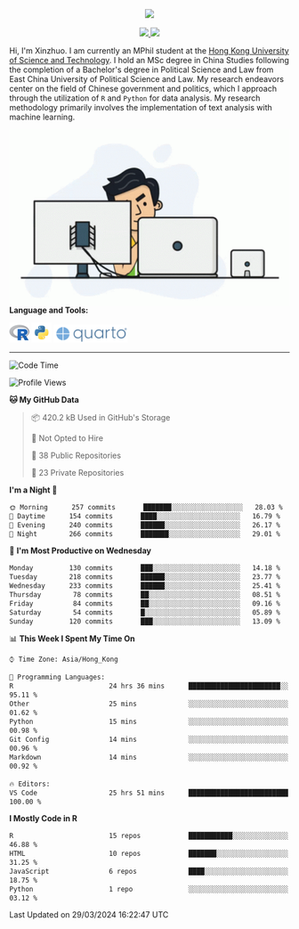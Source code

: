 <div align='center'>
<img src='https://readme-typing-svg.herokuapp.com?font=Lora&color=4d3900&center=true&lines=HKUST+Mphil+in+SOSC;Focus+on+China;Code+for+PoliSci'/>
</div>

<p align='center'>
 <a href
='https://www.linkedin.com/in/xinzhuo-huang-5161011ba/' target='_blank'>
        <img src='https://img.shields.io/badge/linkedin%20-%230077B5.svg?&style=for-the-badge&logo=linkedin&logoColor=white'/>
    </a>
 <a href='https://twitter.com/HsinchoH' target='_blank'>
        <img src='https://img.shields.io/badge/Twitter-1DA1F2?style=for-the-badge&logo=twitter&logoColor=white'/>
    </a>
    </p>
    
Hi, I'm Xinzhuo. I am currently an MPhil student at the [Hong Kong University of Science and Technology](https://sosc.hkust.edu.hk/node/613). I hold an MSc degree in China Studies following the completion of a Bachelor's degree in Political Science and Law from East China University of Political Science and Law. My research endeavors center on the field of Chinese government and politics, which I approach through the utilization of `R` and `Python` for data analysis. My research methodology primarily involves the implementation of text analysis with machine learning.




<img align='right' src="https://github.com/xinzhuohkust/xinzhuohkust/blob/main/programmer.gif" width="590">



**Language and Tools:**  

<code><img height="36" src="https://raw.githubusercontent.com/github/explore/80688e429a7d4ef2fca1e82350fe8e3517d3494d/topics/r/r.png"></code>
<code><img height="36" src="https://raw.githubusercontent.com/github/explore/80688e429a7d4ef2fca1e82350fe8e3517d3494d/topics/python/python.png"></code>
<code><img height="32" src="https://github.com/quarto-dev/quarto-r/blob/main/man/figures/quarto.png"></code>

---
<!--START_SECTION:waka-->
![Code Time](http://img.shields.io/badge/Code%20Time-1%2C591%20hrs%2058%20mins-blue)

![Profile Views](http://img.shields.io/badge/Profile%20Views-0-blue)

**🐱 My GitHub Data** 

> 📦 420.2 kB Used in GitHub's Storage 
 > 
> 🚫 Not Opted to Hire
 > 
> 📜 38 Public Repositories 
 > 
> 🔑 23 Private Repositories  
 > 
**I'm a Night 🦉** 

```text
🌞 Morning      257 commits       ███████░░░░░░░░░░░░░░░░░░   28.03 % 
🌆 Daytime      154 commits       ████░░░░░░░░░░░░░░░░░░░░░   16.79 % 
🌃 Evening      240 commits       ██████░░░░░░░░░░░░░░░░░░░   26.17 % 
🌙 Night        266 commits       ███████░░░░░░░░░░░░░░░░░░   29.01 % 

```
📅 **I'm Most Productive on Wednesday** 

```text
Monday         130 commits       ███░░░░░░░░░░░░░░░░░░░░░░   14.18 % 
Tuesday        218 commits       ██████░░░░░░░░░░░░░░░░░░░   23.77 % 
Wednesday      233 commits       ██████░░░░░░░░░░░░░░░░░░░   25.41 % 
Thursday        78 commits       ██░░░░░░░░░░░░░░░░░░░░░░░   08.51 % 
Friday          84 commits       ██░░░░░░░░░░░░░░░░░░░░░░░   09.16 % 
Saturday        54 commits       █░░░░░░░░░░░░░░░░░░░░░░░░   05.89 % 
Sunday         120 commits       ███░░░░░░░░░░░░░░░░░░░░░░   13.09 % 

```


📊 **This Week I Spent My Time On** 

```text
⌚︎ Time Zone: Asia/Hong_Kong

💬 Programming Languages: 
R                        24 hrs 36 mins      ███████████████████████░░   95.11 % 
Other                    25 mins             ░░░░░░░░░░░░░░░░░░░░░░░░░   01.62 % 
Python                   15 mins             ░░░░░░░░░░░░░░░░░░░░░░░░░   00.98 % 
Git Config               14 mins             ░░░░░░░░░░░░░░░░░░░░░░░░░   00.96 % 
Markdown                 14 mins             ░░░░░░░░░░░░░░░░░░░░░░░░░   00.92 % 

🔥 Editors: 
VS Code                  25 hrs 51 mins      █████████████████████████   100.00 % 

```

**I Mostly Code in R** 

```text
R                        15 repos            ███████████░░░░░░░░░░░░░░   46.88 % 
HTML                     10 repos            ███████░░░░░░░░░░░░░░░░░░   31.25 % 
JavaScript               6 repos             ████░░░░░░░░░░░░░░░░░░░░░   18.75 % 
Python                   1 repo              ░░░░░░░░░░░░░░░░░░░░░░░░░   03.12 % 

```



 Last Updated on 29/03/2024 16:22:47 UTC
<!--END_SECTION:waka-->
    
    
    
    
    
    
    
    
